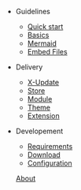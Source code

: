 - Guidelines

  - [Quick start](guidelines/ecosystem.md)
  - [Basics](guidelines/basics.md)
  - [Mermaid](guidelines/mermaid.md)
  - [Embed Files](guidelines/embed.md)

- Delivery

  - [X-Update](delivery/setup-x-update.md)
  - [Store](delivery/setup-x-store.md)
  - [Module](delivery/update-module.md)
  - [Theme](delivery/update-theme.md)
  - [Extension](delivery/update-preload.md)

- Developement

  - [Requirements](development/requirements.md)
  - [Download](development/download.md)
  - [Configuration](development/configuration.md)

  [<span class="iconify" data-icon="mdi:account-group"></span> About](/index)
